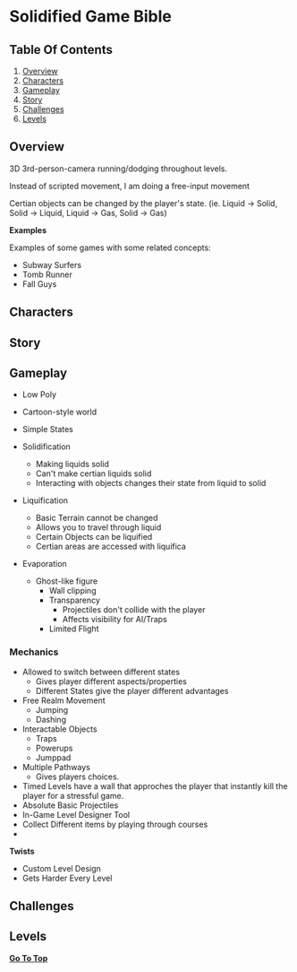 # Solidified Game Bible

## Table Of Contents

 1. [Overview](https://github.com/coolman221/Solidified#overview)
 2. [Characters](https://github.com/coolman221/Solidified#characters)
 3. [Gameplay](https://github.com/coolman221/Solidified#gameplay)
 4. [Story](https://github.com/coolman221/Solidified#story)
 5. [Challenges](https://github.com/coolman221/Solidified#challenges)
 6. [Levels](https://github.com/coolman221/Solidified#levels)


## Overview

3D 3rd-person-camera running/dodging throughout levels.

Instead of scripted movement, I am doing a free-input movement 

Certian objects can be changed by the player's state.
(ie. Liquid -> Solid, Solid -> Liquid, Liquid -> Gas, Solid -> Gas)



**Examples**

Examples of some games with some related concepts:

 * Subway Surfers
 * Tomb Runner
 * Fall Guys

## Characters


## Story



## Gameplay

 * Low Poly
 * Cartoon-style world
 * Simple States
  
  * Solidification
    * Making liquids solid
    * Can't make certian liquids solid
    * Interacting with objects changes their state from liquid to solid
  
  * Liquification
    * Basic Terrain cannot be changed
    * Allows you to travel through liquid
    * Certain Objects can be liquified
    * Certian areas are accessed with liquifica
  
  * Evaporation
    * Ghost-like figure
      * Wall clipping
      * Transparency
        * Projectiles don't collide with the player
        * Affects visibility for AI/Traps
      * Limited Flight
   
  
### Mechanics

  * Allowed to switch between different states
    * Gives player different aspects/properties
    * Different States give the player different advantages
  * Free Realm Movement
    * Jumping
    * Dashing
  * Interactable Objects
    * Traps
    * Powerups
    * Jumppad
  * Multiple Pathways
    * Gives players choices.
  * Timed Levels have a wall that approches the player that instantly kill the player for a stressful game.
  * Absolute Basic Projectiles
  * In-Game Level Designer Tool
   * Collect Different items by playing through courses
   * 


**Twists**
 * Custom Level Design
 * Gets Harder Every Level


## Challenges

## Levels


[**Go To Top**](https://github.com/coolman221/Solidified/blob/main/README.md#solidified-game-bible)
